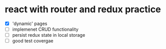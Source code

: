 # react with router and redux practice

- [x] 'dynamic' pages
- [ ] implemenet CRUD functionality
- [ ] persist redux state in local storage
- [ ] good test covergae
